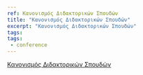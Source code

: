 ```yaml
---
ref: Κανονισμός Διδακτορικών Σπουδών
title: "Κανονισμός Διδακτορικών Σπουδών"
excerpt: "Κανονισμός Διδακτορικών Σπουδών"
tags:
tags:
 - conference
---
```

[Κανονισμός Διδακτορικών Σπουδών](http://di.ionio.gr/wp-content/uploads/2018/04/ΚανονισμόςΔιδακτορικώνΣπουδών-2018.pdf)
